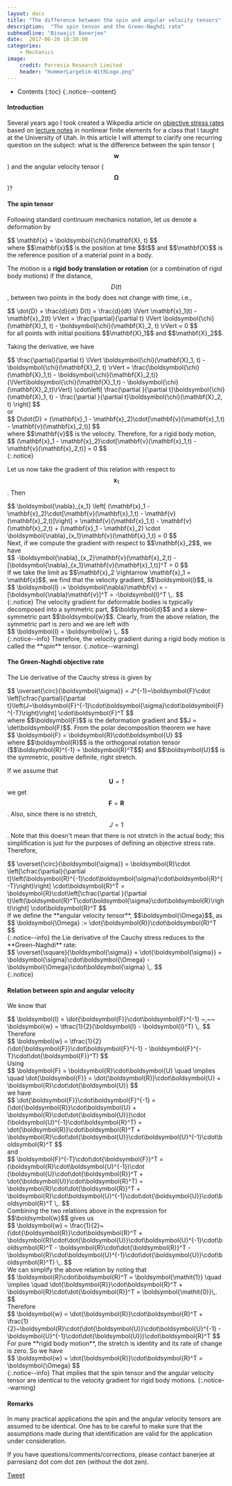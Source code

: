 ```yaml
---
layout: docs
title: "The difference between the spin and angular velocity tensors"
description:  "The spin tensor and the Green-Naghdi rate"
subheadline: "Biswajit Banerjee"
date:  2017-06-20 10:30:00
categories:
    - Mechanics
image:
    credit: Parresia Research Limited
    header: "HummerLargeSim-WithLogo.png"
---
```


- Contents
{:toc}
{:.notice--content}

#### Introduction ####
Several years ago I took created a Wikpedia article on [objective stress rates](https://en.wikipedia.org/wiki/Objective_stress_rate) based on [lecture notes](https://en.wikiversity.org/wiki/Nonlinear_finite_elements/Objective_stress_rates) in nonlinear finite elements for a class that I taught at the University of Utah.  In this article I will attempt to clarify one recurring question on the subject: what is the difference between the spin tensor ($$\boldsymbol{w}$$) and the angular velocity tensor ($$\boldsymbol{\Omega}$$)?

#### The spin tensor ####
Following standard continuum mechanics notation, let us denote a deformation by
<div>
$$
  \mathbf{x} = \boldsymbol{\chi}(\mathbf{X}, t)
$$
</div>
where $$\mathbf{x}$$ is the position at time $$t$$ and $$\mathbf{X}$$ is the reference position of a
material point in a body.

The motion is a **rigid body translation or rotation** (or a combination of rigid body motions) if the
distance, $$D(t)$$, between two points in the body does not change with time, i.e.,
<div>
$$
  \dot{D} = \frac{d}{dt} D(t) = \frac{d}{dt} \lVert \mathbf{x}_1(t) - \mathbf{x}_2(t) \rVert = 
  \frac{\partial}{\partial t} \lVert \boldsymbol{\chi}(\mathbf{X}_1, t) - \boldsymbol{\chi}(\mathbf{X}_2, t) \rVert = 0
$$
</div>
for all points with initial positions $$\mathbf{X}_1$$ and $$\mathbf{X}_2$$.

Taking the derivative, we have
<div>
$$
  \frac{\partial}{\partial t} \lVert \boldsymbol{\chi}(\mathbf{X}_1, t) - \boldsymbol{\chi}(\mathbf{X}_2, t) \rVert
  = \frac{\boldsymbol{\chi}(\mathbf{X}_1,t) - \boldsymbol{\chi}(\mathbf{X}_2,t)}{\lVert\boldsymbol{\chi}(\mathbf{X}_1,t) - \boldsymbol{\chi}(\mathbf{X}_2,t)\rVert}
    \cdot\left[ \frac{\partial }{\partial t}\boldsymbol{\chi}(\mathbf{X}_1, t) -
           \frac{\partial }{\partial t}\boldsymbol{\chi}(\mathbf{X}_2, t) \right]
$$
</div>
or
<div>
$$
  D\dot{D} = (\mathbf{x}_1 - \mathbf{x}_2)\cdot[\mathbf{v}(\mathbf{x}_1,t) - \mathbf{v}(\mathbf{x}_2,t)]
$$
</div>
where $$\mathbf{v}$$ is the velocity.  Therefore, for a rigid body motion,
<div>
$$
  (\mathbf{x}_1 - \mathbf{x}_2)\cdot[\mathbf{v}(\mathbf{x}_1,t) - \mathbf{v}(\mathbf{x}_2,t)] = 0
$$
</div>
{:.notice}

Let us now take the gradient of this relation with respect to $$\mathbf{x}_1$$.  Then
<div>
$$
  \boldsymbol{\nabla}_{x_1} \left[
  (\mathbf{x}_1 - \mathbf{x}_2)\cdot[\mathbf{v}(\mathbf{x}_1,t) - \mathbf{v}(\mathbf{x}_2,t)]\right]
  = \mathbf{v}(\mathbf{x}_1,t) - \mathbf{v}(\mathbf{x}_2,t) +
    (\mathbf{x}_1 - \mathbf{x}_2) \cdot \boldsymbol{\nabla}_{x_1}\mathbf{v}(\mathbf{x}_1,t)
  = 0
$$
</div>
Next, if we compute the gradient with respect to $$\mathbf{x}_2$$, we have
<div>
$$
  -\boldsymbol{\nabla}_{x_2}\mathbf{v}(\mathbf{x}_2,t) - 
     [\boldsymbol{\nabla}_{x_1}\mathbf{v}(\mathbf{x}_1,t)]^T = 0
$$
</div>
If we take the limit as $$\mathbf{x}_2 \rightarrow \mathbf{x}_1 = \mathbf{x}$$, we find that
the velocity gradient, $$\boldsymbol{l}$$,  is
<div>
$$
  \boldsymbol{l} := \boldsymbol{\nabla}\mathbf{v} = -[\boldsymbol{\nabla}\mathbf{v}]^T = -\boldsymbol{l}^T \,.
$$
</div>
{:.notice}
The velocity gradient for deformable bodies is typically decomposed into a symmetric part, $$\boldsymbol{d}$$ and a skew-symmetric part $$\boldsymbol{w}$$. Clearly, from the above relation, the symmetric part is
zero and we are left with
<div>
$$
  \boldsymbol{l} = \boldsymbol{w} \,.
$$
</div>
{:.notice--info}
Therefore, the velocity gradient during a rigid body motion is called the **spin** tensor.
{:.notice--warning}

#### The Green-Naghdi objective rate ####
The Lie derivative of the Cauchy stress is given by
<div>
$$
  \overset{\circ}{\boldsymbol{\sigma}} = J^{-1}~\boldsymbol{F}\cdot
       \left[\cfrac{\partial}{\partial t}\left(J~\boldsymbol{F}^{-1}\cdot\boldsymbol{\sigma}\cdot\boldsymbol{F}^{-T}\right)\right]
       \cdot\boldsymbol{F}^T 
$$
</div>
where $$\boldsymbol{F}$$ is the deformation gradient and $$J = \det\boldsymbol{F}$$.
From the polar decomposition theorem we have
<div>
$$
  \boldsymbol{F} = \boldsymbol{R}\cdot\boldsymbol{U}
$$
</div>
where $$\boldsymbol{R}$$ is the orthogonal rotation tensor ($$\boldsymbol{R}^{-1} = \boldsymbol{R}^T$$)
and $$\boldsymbol{U}$$ is the symmetric, positive definite, right stretch.

If we assume that $$\boldsymbol{U} = \boldsymbol{\mathit{1}}$$ we get
$$\boldsymbol{F} = \boldsymbol{R}$$.  Also, since there is no stretch, $$J = 1$$.  Note that this
doesn't mean that there is not stretch in the actual body; this simplification is just
for the purposes of defining an objective stress rate.  Therefore,
<div>
$$
  \overset{\circ}{\boldsymbol{\sigma}} = \boldsymbol{R}\cdot
       \left[\cfrac{\partial}{\partial t}\left(\boldsymbol{R}^{-1}\cdot\boldsymbol{\sigma}\cdot\boldsymbol{R}^{-T}\right)\right]
       \cdot\boldsymbol{R}^T 
    = \boldsymbol{R}\cdot\left[\cfrac{\partial }{\partial t}\left(\boldsymbol{R}^T\cdot\boldsymbol{\sigma}\cdot\boldsymbol{R}\right)\right]
       \cdot\boldsymbol{R}^T 
$$
</div>
If we define the **angular velocity tensor**, $$\boldsymbol{\Omega}$$, as
<div>
$$
  \boldsymbol{\Omega} := \dot{\boldsymbol{R}}\cdot\boldsymbol{R}^T
$$
</div>
{:.notice--info}
the Lie derivative of the Cauchy stress reduces to the **Green–Naghdi** rate:
<div>
$$
  \overset{\square}{\boldsymbol{\sigma}} = \dot{\boldsymbol{\sigma}} + \boldsymbol{\sigma}\cdot\boldsymbol{\Omega}
    - \boldsymbol{\Omega}\cdot\boldsymbol{\sigma} \,.
$$
</div>
{:.notice}

#### Relation between spin and angular velocity ####
We know that
<div>
$$
  \boldsymbol{l} = \dot{\boldsymbol{F}}\cdot\boldsymbol{F}^{-1} ~,~~
  \boldsymbol{w} = \tfrac{1}{2}(\boldsymbol{l} - \boldsymbol{l}^T) \,.
$$
</div>
Therefore
<div>
$$
  \boldsymbol{w} = \tfrac{1}{2}(\dot{\boldsymbol{F}}\cdot\boldsymbol{F}^{-1} - \boldsymbol{F}^{-T}\cdot\dot{\boldsymbol{F}}^T)
$$
</div>
Using
<div>
$$
  \boldsymbol{F} = \boldsymbol{R}\cdot\boldsymbol{U} 
  \quad \implies \quad \dot{\boldsymbol{F}} = \dot{\boldsymbol{R}}\cdot\boldsymbol{U} + \boldsymbol{R}\cdot\dot{\boldsymbol{U}}
$$
</div>
we have
<div>
$$
  \dot{\boldsymbol{F}}\cdot\boldsymbol{F}^{-1} =  (\dot{\boldsymbol{R}}\cdot\boldsymbol{U} + \boldsymbol{R}\cdot\dot{\boldsymbol{U}})\cdot
     (\boldsymbol{U}^{-1}\cdot\boldsymbol{R}^T)
     = \dot{\boldsymbol{R}}\cdot\boldsymbol{R}^T + \boldsymbol{R}\cdot\dot{\boldsymbol{U}}\cdot\boldsymbol{U}^{-1}\cdot\boldsymbol{R}^T
$$
</div>
and
<div>
$$
  \boldsymbol{F}^{-T}\cdot\dot{\boldsymbol{F}}^T =  (\boldsymbol{R}\cdot\boldsymbol{U}^{-1})\cdot
      (\boldsymbol{U}\cdot\dot{\boldsymbol{R}}^T + \dot{\boldsymbol{U}}\cdot\boldsymbol{R}^T)
    = \boldsymbol{R}\cdot\dot{\boldsymbol{R}}^T + \boldsymbol{R}\cdot\boldsymbol{U}^{-1}\cdot\dot{\boldsymbol{U}}\cdot\boldsymbol{R}^T \,.
$$
</div>
Combining the two relations above in the expression for $$\boldsymbol{w}$$ gives us
<div>
$$
  \boldsymbol{w} = \frac{1}{2}~(\dot{\boldsymbol{R}}\cdot\boldsymbol{R}^T + \boldsymbol{R}\cdot\dot{\boldsymbol{U}}\cdot\boldsymbol{U}^{-1}\cdot\boldsymbol{R}^T
         - \boldsymbol{R}\cdot\dot{\boldsymbol{R}}^T - \boldsymbol{R}\cdot\boldsymbol{U}^{-1}\cdot\dot{\boldsymbol{U}}\cdot\boldsymbol{R}^T) \,.
$$
</div>
We can simplify the above relation by noting that
<div>
$$
  \boldsymbol{R}\cdot\boldsymbol{R}^T = \boldsymbol{\mathit{1}} 
  \quad \implies \quad \dot{\boldsymbol{R}}\cdot\boldsymbol{R}^T + \boldsymbol{R}\cdot\dot{\boldsymbol{R}}^T = \boldsymbol{\mathit{0}}\,.
$$
</div>
Therefore
<div>
$$
  \boldsymbol{w} = \dot{\boldsymbol{R}}\cdot\boldsymbol{R}^T + \frac{1}{2}~\boldsymbol{R}\cdot(\dot{\boldsymbol{U}}\cdot\boldsymbol{U}^{-1} - 
             \boldsymbol{U}^{-1}\cdot\dot{\boldsymbol{U}})\cdot\boldsymbol{R}^T
$$
</div>
For pure **rigid body motion**, the stretch is identity and its rate of change is zero.  So we have
<div>
$$
  \boldsymbol{w} = \dot{\boldsymbol{R}}\cdot\boldsymbol{R}^T = \boldsymbol{\Omega}
$$
</div>
{:.notice--info}
That implies that the spin tensor and the angular velocity tensor are identical to the
velocity gradient for rigid body motions.
{:.notice--warning}

#### Remarks ####
In many practical applications the spin and the angular velocity tensors are assumed to be identical.
One has to be careful to make sure that the assumptions made during that identification are valid
for the application under consideration.

If you have questions/comments/corrections, please contact banerjee at parresianz dot com dot zen (without the dot zen).


<a class="twitter-share-button" href="https://twitter.com/intent/tweet" data-via="parresianz"> Tweet</a>
<script src="//platform.linkedin.com/in.js" type="text/javascript">
  lang: en_US
</script>
<script type="IN/Share" data-counter="right"></script>

